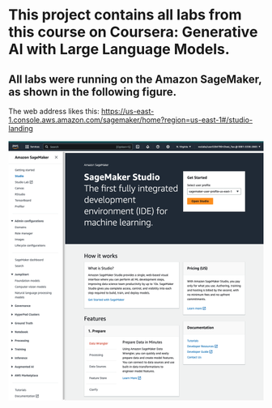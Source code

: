 # This project contains all labs from this course on Coursera: Generative AI with Large Language Models. 

## All labs were running on the Amazon SageMaker, as shown in the following figure.
The web address likes this: https://us-east-1.console.aws.amazon.com/sagemaker/home?region=us-east-1#/studio-landing \
\
![AWS Screenshot](aws.png)

